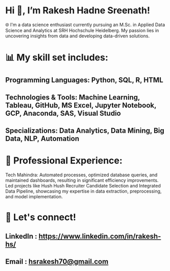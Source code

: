 # Hi 👋, I’m Rakesh Hadne Sreenath!

🌐 I'm a data science enthusiast currently pursuing an M.Sc. in Applied Data Science and Analytics at SRH Hochschule Heidelberg. My passion lies in uncovering insights from data and developing data-driven solutions.

# 📊 My skill set includes:

## Programming Languages: Python, SQL, R, HTML
## Technologies & Tools: Machine Learning, Tableau, GitHub, MS Excel, Jupyter Notebook, GCP, Anaconda, SAS, Visual Studio
## Specializations: Data Analytics, Data Mining, Big Data, NLP, Automation

# 💼 Professional Experience:
Tech Mahindra: Automated processes, optimized database queries, and maintained dashboards, resulting in significant efficiency improvements.
Led projects like Hush Hush Recruiter Candidate Selection and Integrated Data Pipeline, showcasing my expertise in data extraction, preprocessing, and model implementation.

# 🔗 Let's connect!
## LinkedIn : https://www.linkedin.com/in/rakesh-hs/
## Email    : hsrakesh70@gmail.com
<!--
**Rakesh-Seenu/Rakesh-Seenu** is a ✨ _special_ ✨ repository because its `README.md` (this file) appears on your GitHub profile.

Here are some ideas to get you started:

- 🔭 I’m currently working on ...
- 🌱 I’m currently learning ...
- 👯 I’m looking to collaborate on ...
- 🤔 I’m looking for help with ...
- 💬 Ask me about ...
- 📫 How to reach me: ...
- 😄 Pronouns: ...
- ⚡ Fun fact: ...
-->
